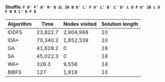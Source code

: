 #### Shuffle: `F D' F' B' R' D 2L 2R B D' L' F U' L' B' L' D' L D F U' 2B L D F B R L' R F D`
| Algorithm | Time | Nodes visited | Solution length |
| ----- | ----- | ----- | ----- |
| IDDFS | 23,822.7 | 2,904,968 | 10 |
| IDA* | 70,340.2 | 1,852,339 | 10 |
| GA | 41,628.2 | 0 | 16 |
| SA | 45,022.3 | 0 | 18 |
| WA* | 326.3 | 9,556 | 14 |
| BiBFS | 127 | 1,918 | 10 |